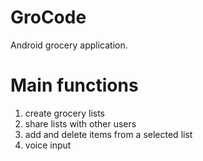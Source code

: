 # GroCode
Android grocery application. 
# Main functions
1. create grocery lists
2. share lists with other users 
3. add and delete items from a selected list
4. voice input
